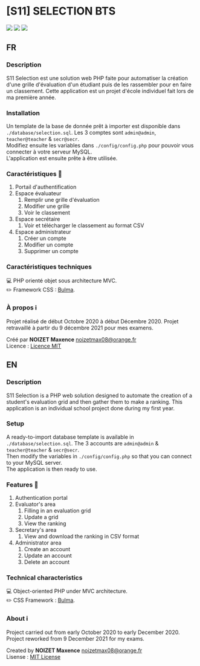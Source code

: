 # [S11] SELECTION BTS

![](https://img.shields.io/badge/php-built%20on%207.4.1-%237278AB)
![](https://img.shields.io/badge/version-0.1.0-9cf)
![](https://img.shields.io/badge/dynamic/json?color=%2300D1B2&label=Bulma%20CDN&query=%24.version&url=https%3A%2F%2Fraw.githubusercontent.com%2Fjgthms%2Fbulma%2Fmaster%2Fpackage.json)

## FR

### Description

S11 Selection est une solution web PHP faite pour automatiser la création d'une grille d'évaluation d'un étudiant puis de les rassembler pour en faire un classement. Cette application est un projet d'école individuel fait lors de ma première année.

### Installation

Un template de la base de donnée prêt à importer est disponible dans `./database/selection.sql`. Les 3 comptes sont `admin@admin`, `teacher@teacher` & `secr@secr`.\
Modifiez ensuite les variables dans `./config/config.php` pour pouvoir vous connecter à votre serveur MySQL.\
L'application est ensuite prête à être utilisée.

### Caractéristiques :page_facing_up:

1. Portail d'authentification
2. Espace évaluateur
   1. Remplir une grille d'évaluation
   2. Modifier une grille
   3. Voir le classement
3. Espace secrétaire
   1. Voir et télécharger le classement au format CSV
4. Espace administrateur
   1. Créer un compte
   2. Modifier un compte
   3. Supprimer un compte 

### Caractéristiques techniques

:computer: PHP orienté objet sous architecture MVC.\
:pencil2: Framework CSS : [Bulma](https://bulma.io/documentation/overview/start/).

### À propos :information_source:

Projet réalisé de début Octobre 2020 à début Décembre 2020. Projet retravaillé à partir du 9 décembre 2021 pour mes examens.

Créé par **NOIZET Maxence** <noizetmax08@orange.fr>\
Licence : [Licence MIT](https://opensource.org/licenses/MIT)

## EN

### Description

S11 Selection is a PHP web solution designed to automate the creation of a student's evaluation grid and then gather them to make a ranking. This application is an individual school project done during my first year.

### Setup

A ready-to-import database template is available in `./database/selection.sql`. The 3 accounts are `admin@admin` & `teacher@teacher` & `secr@secr`.\
Then modify the variables in `./config/config.php` so that you can connect to your MySQL server.\
The application is then ready to use.

### Features :page_facing_up:

1. Authentication portal
2. Evaluator's area
   1. Filling in an evaluation grid
   2. Update a grid
   3. View the ranking
3. Secretary's area
   1. View and download the ranking in CSV format
4. Administrator area
   1. Create an account
   2. Update an account
   3. Delete an account

### Technical characteristics

:computer: Object-oriented PHP under MVC architecture.\
:pencil2: CSS Framework : [Bulma](https://bulma.io/documentation/overview/start/).

### About :information_source:

Project carried out from early October 2020 to early December 2020. Project reworked from 9 December 2021 for my exams.

Created by **NOIZET Maxence** <noizetmax08@orange.fr>\
Lisense : [MIT License](https://opensource.org/licenses/MIT)
